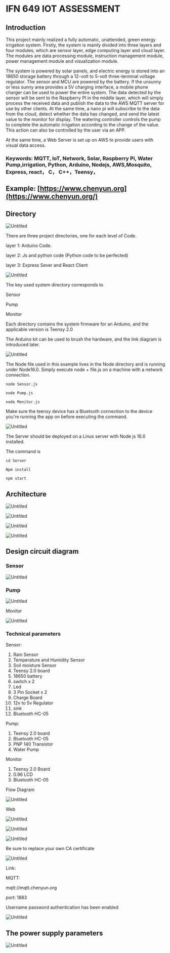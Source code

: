 # IFN 649 IOT ASSESSMENT

## **Introduction**

This project mainly realized a fully automatic, unattended, green energy irrigation system. Firstly, the system is mainly divided into three layers and four modules, which are sensor layer, edge computing layer and cloud layer. The modules are data processing module, instruction management module, power management module and visualization module.

The system is powered by solar panels, and electric energy is stored into an 18650 storage battery through a 12-volt to 5-volt three-terminal voltage regulator. The sensor and MCU are powered by the battery. If the unsunny or less sunny area provides a 5V charging interface, a mobile phone charger can be used to power the entire system. The data detected by the sensor will be sent to the Raspberry PI in the middle layer, which will simply process the received data and publish the data to the AWS MQTT server for use by other clients. At the same time, a nano pi will subscribe to the data from the cloud, detect whether the data has changed, and send the latest value to the monitor for display. The watering controller controls the pump to complete the automatic irrigation according to the change of the value. This action can also be controlled by the user via an APP.

At the same time, a Web Server is set up on AWS to provide users with visual data access.

### **Keywords: MQTT, IoT, Network, Solar, Raspberry Pi, Water Pump,irrigation, Python, Arduino, Nodejs, AWS,Mosquito, Express, react， C， C++，Teensy，**

## **Example: [https://www.chenyun.org](https://www.chenyun.org/)**

## **Directory**

![Untitled](https://s3-us-west-2.amazonaws.com/secure.notion-static.com/85a64ded-2e52-4fb0-8efb-573a3355f6d7/Untitled.png)

There are three project directories, one for each level of Code.

layer 1: Arduino Code.

layer 2: Js and python code (Python code to be perfected)

layer 3: Express Sever and React Client

![Untitled](https://s3-us-west-2.amazonaws.com/secure.notion-static.com/4a0c61b1-f371-4b64-b9ec-25b92b4c32a1/Untitled.png)

The key used system directory corresponds to

Sensor

Pump

Monitor

Each directory contains the system firmware for an Arduino, and the applicable version is Teensy 2.0

The Arduino kit can be used to brush the hardware, and the link diagram is introduced later.

![Untitled](https://s3-us-west-2.amazonaws.com/secure.notion-static.com/8a950a63-8de6-402d-b94a-326cfd660a70/Untitled.png)

The Node file used in this example lives in the Node directory and is running under Node16.0. Simply execute node + file.js on a machine with a network connection.

`node Sensor.js`

`node Pump.js`

`node Monitor.js`

Make sure the teensy device has a Bluetooth connection to the device you're running the app on before executing the command.

![Untitled](https://s3-us-west-2.amazonaws.com/secure.notion-static.com/3bb01f62-614e-497d-b291-611eb594498e/Untitled.png)

The Server should be deployed on a Linux server with Node js 16.0 installed.

The command is

`cd Server`

`Npm install`

`npm start`

## **Architecture**

![Untitled](https://s3-us-west-2.amazonaws.com/secure.notion-static.com/90d89e2c-d5e1-4027-81bd-cb28b770130e/Untitled.png)

![Untitled](https://s3-us-west-2.amazonaws.com/secure.notion-static.com/ca85efac-39ad-4f4d-ba80-b870303a9ead/Untitled.png)

![Untitled](https://s3-us-west-2.amazonaws.com/secure.notion-static.com/edf04f6d-5110-44b0-aa19-4f7143237106/Untitled.png)

![Untitled](https://s3-us-west-2.amazonaws.com/secure.notion-static.com/1a6dbd25-0130-4ac3-b1f7-530924bba077/Untitled.png)

## **Design circuit diagram**

[]()

### **Sensor**

![Untitled](https://s3-us-west-2.amazonaws.com/secure.notion-static.com/bcf330f9-92c1-424e-a46a-83eb554b3f6e/Untitled.png)

### **Pump**

![Untitled](https://s3-us-west-2.amazonaws.com/secure.notion-static.com/451072a5-3cbd-4ffb-9756-0b850d24a200/Untitled.png)

Monitor

![Untitled](https://s3-us-west-2.amazonaws.com/secure.notion-static.com/b2f3b4d7-db73-41d0-9396-006d53d78df9/Untitled.png)

### **Technical parameters**

Sensor:

1. Rain Sensor
2. Temperature and Humidity Sensor
3. Soil moisture Sensor
4. Teensy 2.0 board
5. 18650 battery
6. switch x 2
7. Led
8. 3 Pin Socket x 2
9. Charge Board
10. 12v to 5v Regulator
11. sink
12. Bluetooth HC-05

Pump:

1. Teensy 2.0 board
2. Bluetooth HC-05
3. PNP 140 Transistor
4. Water Pump

Monitor

1. Teensy 2.0 Board
2. 0.96 LCD
3. Bluetooth HC-05

Flow Diagram

![Untitled](https://s3-us-west-2.amazonaws.com/secure.notion-static.com/c7b1c053-728e-4fdb-8569-5e2ba2b74b5d/Untitled.png)

Web

![Untitled](https://s3-us-west-2.amazonaws.com/secure.notion-static.com/fb929ba4-4292-4583-84f6-827396218c42/Untitled.png)

![Untitled](https://s3-us-west-2.amazonaws.com/secure.notion-static.com/d881f324-865c-42a7-8bcc-a6a3d6e627d1/Untitled.png)

<!--TLS is used to encrypt the session transmission to ensure data security.-->

![Untitled](https://s3-us-west-2.amazonaws.com/secure.notion-static.com/3283382c-1807-42b2-90a0-837ac306cc7d/Untitled.png)

Be sure to replace your own CA certificate

![Untitled](https://s3-us-west-2.amazonaws.com/secure.notion-static.com/e5fa8132-e1e0-45e4-a6e2-f01062daa4e2/Untitled.png)

Link:

MQTT:

mqtt://mqtt.chenyun.org

port: 1883

Username password authentication has been enabled

![Untitled](https://s3-us-west-2.amazonaws.com/secure.notion-static.com/a6f0b3c4-6948-4f4e-b0a8-c196b1d0eb9a/Untitled.png)

## **The power supply parameters**

![Untitled](https://s3-us-west-2.amazonaws.com/secure.notion-static.com/fb47659e-689d-455f-bf1b-2721560fccd1/Untitled.png)
